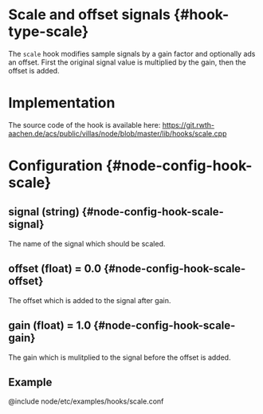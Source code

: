 # Scale and offset signals {#hook-type-scale}

The `scale` hook modifies sample signals by a gain factor and optionally ads an offset.
First the original signal value is multiplied by the gain, then the offset is added.

# Implementation

The source code of the hook is available here:
https://git.rwth-aachen.de/acs/public/villas/node/blob/master/lib/hooks/scale.cpp

# Configuration {#node-config-hook-scale}

## signal (string) {#node-config-hook-scale-signal}

The name of the signal which should be scaled.

## offset (float) = 0.0 {#node-config-hook-scale-offset}

The offset which is added to the signal after gain.

## gain (float) = 1.0 {#node-config-hook-scale-gain}

The gain which is mulitplied to the signal before the offset is added.

## Example

@include node/etc/examples/hooks/scale.conf
